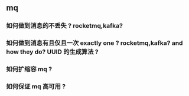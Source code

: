 ## mq
### 如何做到消息的不丢失 ? rocketmq,kafka?

### 如何做到消息有且仅且一次 exactly one ? rocketmq,kafka? and how they do? UUID 的生成算法 ?

### 如何扩缩容 mq ?

### 如何保证 mq 高可用 ?
